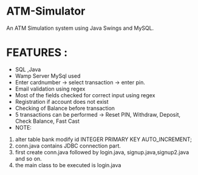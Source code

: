 # ATM-Simulator
An ATM Simulation system using Java Swings and MySQL.
# FEATURES :

- SQL ,Java
- Wamp Server MySql used
- Enter cardnumber -> select transaction -> enter pin.
- Email validation using regex
- Most of the fields checked for correct input using regex
- Registration if account does not exist
- Checking of Balance before transaction
- 5 transactions can be performed -> Reset PIN, Withdraw, Deposit, Check Balance, Fast Cast
- NOTE: 
1. alter table bank modify id INTEGER PRIMARY KEY AUTO_INCREMENT;
2. conn.java contains JDBC connection part.
3. first create conn.java followed by login.java, signup.java,signup2.java and so on.
4. the main class to be executed is login.java
